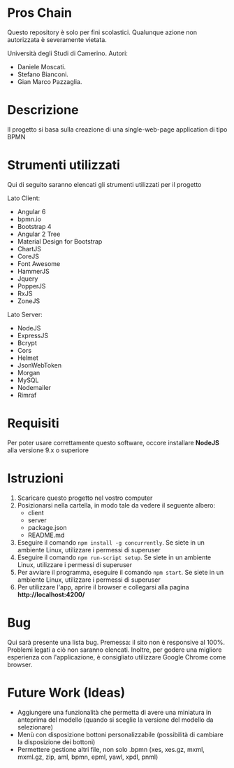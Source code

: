 # Pros Chain #

Questo repository è solo per fini scolastici. Qualunque azione non autorizzata è severamente vietata.

Università degli Studi di Camerino. 
Autori:
* Daniele Moscati.
* Stefano Bianconi.
* Gian Marco Pazzaglia.

# Descrizione #

Il progetto si basa sulla creazione di una single-web-page application di tipo BPMN

# Strumenti utilizzati #

Qui di seguito saranno elencati gli strumenti utilizzati per il progetto

Lato Client:

* Angular 6
* bpmn.io
* Bootstrap 4
* Angular 2 Tree
* Material Design for Bootstrap
* ChartJS
* CoreJS
* Font Awesome
* HammerJS
* Jquery
* PopperJS
* RxJS
* ZoneJS

Lato Server:

* NodeJS
* ExpressJS
* Bcrypt
* Cors
* Helmet
* JsonWebToken
* Morgan
* MySQL
* Nodemailer
* Rimraf

# Requisiti #

Per poter usare correttamente questo software, occore installare **NodeJS** alla versione 9.x o superiore

# Istruzioni #

1. Scaricare questo progetto nel vostro computer
2. Posizionarsi nella cartella, in modo tale da vedere il seguente albero:
    * client
    * server
    * package.json
    * README.md
3. Eseguire il comando `npm install -g concurrently`. Se siete in un ambiente Linux, utilizzare i permessi di superuser
4. Eseguire il comando `npm run-script setup`. Se siete in un ambiente Linux, utilizzare i permessi di superuser
5. Per avviare il programma, eseguire il comando `npm start`. Se siete in un ambiente Linux, utilizzare i permessi di superuser
6. Per utilizzare l'app, aprire il browser e collegarsi alla pagina **http://localhost:4200/**

# Bug #

Qui sarà presente una lista bug. Premessa: il sito non è responsive al 100%. Problemi legati a ciò non saranno elencati. Inoltre, per godere una migliore esperienza con l'applicazione, è consigliato utilizzare Google Chrome come browser.

# Future Work (Ideas) #

* Aggiungere una funzionalità che permetta di avere una miniatura in anteprima del modello (quando si sceglie la versione del modello da selezionare)
* Menù con disposizione bottoni personalizzabile (possibilità di cambiare la disposizione dei bottoni)
* Permettere gestione altri file, non solo .bpmn (xes, xes.gz, mxml, mxml.gz, zip, aml, bpmn, epml, yawl, xpdl, pnml)
